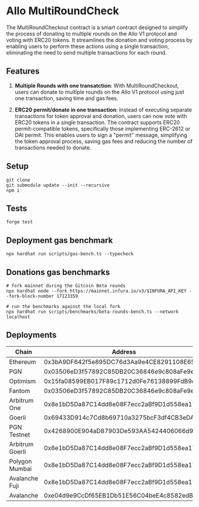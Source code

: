 # Allo MultiRoundCheck

The MultiRoundCheckout contract is a smart contract designed to simplify the process of donating to multiple rounds on the Allo V1 protocol
and voting with ERC20 tokens.
It streamlines the donation and voting process by enabling users to perform these actions using a single transaction,
eliminating the need to send multiple transactions for each round.

## Features

1. **Multiple Rounds with one transatction**: With MultiRoundCheckout, users can donate to multiple rounds on the Allo V1 protocol using just one transaction, saving time and gas fees.

2. **ERC20 permit/donate in one transaction**: Instead of executing separate transactions for token approval and donation, users can now vote with ERC20 tokens in a single transaction.
The contract supports ERC20 permit-compatible tokens, specifically those implementing ERC-2612 or DAI permit.
This enables users to sign a "permit" message, simplifying the token approval process, saving gas fees and reducing the number of transactions needed to donate.

## Setup

```
git clone
git submodule update --init --recursive
npm i
```

## Tests

```
forge test
```

## Deployment gas benchmark

```
npx hardhat run scripts/gas-bench.ts --typecheck
```

## Donations gas benchmarks

```
# fork mainnet during the Gitcoin Beta rounds
npx hardhat node --fork https://mainnet.infura.io/v3/$INFURA_API_KEY --fork-block-number 17123359

# run the benchmarks against the local fork
npx hardhat run scripts/benchmarks/beta-rounds-bench.ts --network localhost
```

## Deployments

| Chain           | Address                                    |
|-----------------|--------------------------------------------|
| Ethereum        | 0x3bA9DF642f5e895DC76d3Aa9e4CE8291108E65b1 |
| PGN             | 0x03506eD3f57892C85DB20C36846e9c808aFe9ef4 |
| Optimism        | 0x15fa08599EB017F89c1712d0Fe76138899FdB9db |
| Fantom          | 0x03506eD3f57892C85DB20C36846e9c808aFe9ef4 |
| Arbitrum One    | 0x8e1bD5Da87C14dd8e08F7ecc2aBf9D1d558ea174 |
| Goerli          | 0x69433D914c7Cd8b69710a3275bcF3df4CB3eDA94 |
| PGN Testnet     | 0x4268900E904aD87903De593AA5424406066d9ea2 |
| Arbitrum Goerli | 0x8e1bD5Da87C14dd8e08F7ecc2aBf9D1d558ea174 |
| Polygon Mumbai  | 0x8e1bD5Da87C14dd8e08F7ecc2aBf9D1d558ea174 |
| Avalanche Fuji  | 0x8e1bD5Da87C14dd8e08F7ecc2aBf9D1d558ea174 |
| Avalanche       | 0xe04d9e9CcDf65EB1Db51E56C04beE4c8582edB73 |
